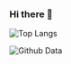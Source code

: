 ### Hi there 👋

<!--
**SteinsHead/SteinsHead** is a ✨ _special_ ✨ repository because its `README.md` (this file) appears on your GitHub profile.

Here are some ideas to get you started:

- 🔭 I’m currently working on ...
- 🌱 I’m currently learning ...
- 👯 I’m looking to collaborate on ...
- 🤔 I’m looking for help with ...
- 💬 Ask me about ...
- 📫 How to reach me: ...
- 😄 Pronouns: ...
- ⚡ Fun fact: ...
-->

![Top Langs](https://github-readme-stats-git-masterrstaa-rickstaa.vercel.app/api/top-langs/?username=SteinsHead&layout=compact&theme=buefy)

![Github Data](https://github-readme-stats-git-masterrstaa-rickstaa.vercel.app/api?username=SteinsHead&count_private=true&show_icons=true&count_private=true&theme=buefy)
